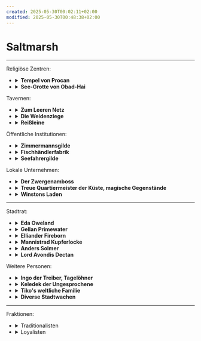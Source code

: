 ```yaml
---
created: 2025-05-30T00:02:11+02:00
modified: 2025-05-30T00:48:38+02:00
---
```


# Saltmarsh

* * *

Religiöse Zentren:
<ul>
  <li><details><summary><strong>Tempel von Procan</strong></summary>geleitet von Wellgar Salzhand, Totengräber Krag.</details></li>
  <li><details><summary><strong>See-Grotte von Obad-Hai</strong></summary>gepflegt von Ferrin Kastillar</details></li>
</ul>

Tavernen:
<ul>
  <li><details><summary><strong>Zum Leeren Netz</strong></summary>zwielichtig, auf Stelzen über der Bucht, von Kreb Schenker</details></li>
  <li><details><summary><strong>Die Weidenziege</strong></summary>für Wachen und Zwergen, von Lankus Kurrid</details></li>
  <li><details><summary><strong>Reißleine</strong></summary>für Seeleute und Fischer, von Hanna Rist</details></li>
</ul>

Öffentliche Institutionen:
<ul>
  <li><details><summary><strong>Zimmermannsgilde</strong></summary>geleitet von Jilar Kanklesten (Gnom)</details></li>
  <li><details><summary><strong>Fischhändlerfabrik</strong></summary></details></li>
  <li><details><summary><strong>Seefahrergilde</strong></summary></details></li>
</ul>

Lokale Unternehmen:
<ul>
  <li><details><summary><strong>Der Zwergenamboss</strong></summary>von Mafera und Geselle/Sohn Jasker</details></li>
  <li><details><summary><strong>Treue Quartiermeister der Küste, magische Gegenstände</strong></summary>geleitet von Kapitän Xendros (Tiefling)</details></li>
  <li><details><summary><strong>Winstons Laden</strong></summary>von Winston (Halbling)</details></li>
</ul>

* * *

Stadtrat:
<ul>
  <li><details><summary><strong>Eda Oweland</strong></summary>dienstältestes Ratsmitglied, besitzt drei Fischerboote, Traditionalistin</details></li>
  <li><details><summary><strong>Gellan Primewater</strong></summary>größter Kaufmann Saltmarshs, wohlhaben und prahlend, Traditionalist</details></li>
  <li><details><summary><strong>Elliander Fireborn</strong></summary>Leiter der Stadtwache, Vetaran der Allianz der Lords und Loyalist</details></li>
  <li><details><summary><strong>Mannistrad Kupferlocke</strong></summary>Zwerg, Leiterin des Bergbaus, Loyalistin</details></li>
  <li><details><summary><strong>Anders Solmer</strong></summary>beliebt, jung, Fischerei & Handel, gegen Sklaverei und Schmuggel, unser Kontakt zum Stadtrat</details></li>
  <li><details><summary><strong>Lord Avondis Dectan</strong></summary>Ehrensitz der Alianz der Lords im Stadtrat, blockiert Entscheidungen</details></li>
</ul>

Weitere Personen:
<ul>
  <li><details><summary><strong>Ingo der Treiber, Tagelöhner</strong></summary></details></li>
  <li><details><summary><strong>Keledek der Ungesprochene</strong></summary>ausländischer, mysteriöser Zauberer</details></li>
  <li><details><summary><strong>Tiko's weltliche Familie</strong></summary>mäßig erfolgreiche Händler mit wenigen überregionalen Beziehungen.</details></li>
  <li><details><summary><strong>Diverse Stadtwachen</strong></summary>die Lauzian und Gamli kennen.</details></li>
</ul>

* * *

Fraktionen:
<ul>
  <li><details><summary>Traditionalisten</summary></details></li>
  <li><details><summary>Loyalisten</summary></details></li>
</ul>
